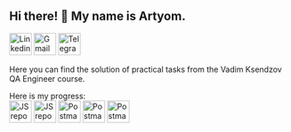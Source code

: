 ## Hi there! 👋 My name is Artyom. ##  

[<img src='https://cdn-icons-png.flaticon.com/512/145/145807.png' alt='Linkedin' height='40'>](https://www.linkedin.com/in/ayaskuld/)
[<img src='https://icon-library.com/images/gmail-icon/gmail-icon-5.jpg' alt='Gmail' height='40'>](mailto:qayaskuld@gmail.com)
[<img src='https://icon-library.com/images/telegram-icon-png/telegram-icon-png-19.jpg' alt='Telegram' height='40'>](https://t.me/Ayaskuld)


Here you can find the solution of practical tasks from the Vadim Ksendzov QA Engineer course. 

Here is my progress:  
[<img src='https://icon-library.com/images/terminal-icon/terminal-icon-6.jpg' alt='JS repo' height='40'>](https://github.com/AYaskuld/GitBash)
[<img src='https://icon-library.com/images/javascript-icon/javascript-icon-17.jpg' alt='JS repo' height='40'>](https://github.com/AYaskuld/JavaScript)
[<img src='https://user-images.githubusercontent.com/7853266/44114706-9c72dd08-9fd1-11e8-8d9d-6d9d651c75ad.png' alt='Postman' height='40'>](https://github.com/AYaskuld/Postman)
[<img src='https://encrypted-tbn0.gstatic.com/images?q=tbn:ANd9GcQkXDr4cADThHt3ZVkxHS4kNWBIqBPILtc2_OzIeEotQg&s' alt='Postman' height='40'>](https://github.com/AYaskuld/Charles)
[<img src='https://icon-library.com/images/debug-icon/debug-icon-11.jpg' alt='Postman' height='40'>](https://github.com/AYaskuld/Testing-theory)

<!--
**AYaskuld/Ayaskuld** is a ✨ _special_ ✨ repository because its `README.md` (this file) appears on your GitHub profile.

Here are some ideas to get you started:

- 🔭 I’m currently working on ...
- 🌱 I’m currently learning ...
- 👯 I’m looking to collaborate on ...
- 🤔 I’m looking for help with ...
- 💬 Ask me about ...
- 📫 How to reach me: ...
- 😄 Pronouns: ...
- ⚡ Fun fact: ...



<div id="badges">
<a href="https://www.linkedin.com/in/ayaskuld/">
    <img src="https://img.shields.io/badge/LinkedIn-blue?style=for-the-badge&logo=linkedin&logoColor=white" alt="LinkedIn Badge"/>
  </a>
  <a href="mailto:qayaskuld@gmail.com">
    <img src="https://img.shields.io/badge/gmail-red?style=for-the-badge&logo=gmail&logoColor=white" alt="Gmail Badge"/>
  </a>
  <a href="https://t.me/Ayaskuld">
    <img src="https://img.shields.io/badge/telegram-blue?style=for-the-badge&logo=telegram&logoColor=white" alt="Telegram Badge"/>
  </a>
</div>  
<br/>
-->
